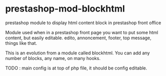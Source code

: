 prestashop-mod-blockhtml
========================

prestashop module to display html content block in prestashop front office

Module used when in a prestashop front page you want to put some html
content, but easily editable. edito, annoncement, footer, top message,
things like that.

This is an evolution from a module called blockhtml. You can add any
number of blocks, any name, on many hooks.

TODO : main config is at top of php file, it should be config editable.
